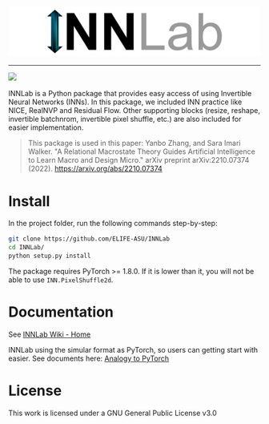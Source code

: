 ![](./images/INNLab.png)

--------------------------------------------------------------------------------


[![](https://img.shields.io/static/v1?label=pytorch&message=≥1.8.0&color=yellow)](https://pytorch.org)

INNLab is a Python package that provides easy access of using Invertible Neural Networks (INNs). In this package, we included INN practice like NICE, RealNVP and Residual Flow. Other supporting blocks (resize, reshape, invertible batchnrom, invertible pixel shuffle, etc.) are also included for easier implementation.

> This package is used in this paper: Yanbo Zhang, and Sara Imari Walker. "A Relational Macrostate Theory Guides Artificial Intelligence to Learn Macro and Design Micro." arXiv preprint arXiv:2210.07374 (2022). https://arxiv.org/abs/2210.07374

# Install

In the project folder, run the following commands step-by-step:

```bash
git clone https://github.com/ELIFE-ASU/INNLab
cd INNLab/
python setup.py install
```

The package requires PyTorch >= 1.8.0. If it is lower than it, you will not be able to use `INN.PixelShuffle2d`.

# Documentation

See [INNLab Wiki - Home](https://github.com/ELIFE-ASU/INNLab/wiki)

INNLab using the simular format as PyTorch, so users can getting start with easier. See documents here: [Analogy to PyTorch](https://github.com/ELIFE-ASU/INNLab/wiki/Analogy-to-PyTorch)

# License

This work is licensed under a GNU General Public License v3.0
